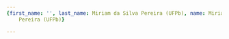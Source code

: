 ```yaml
---
{first_name: '', last_name: Miriam da Silva Pereira (UFPb), name: Miriam da Silva
    Pereira (UFPb)}

---
```


